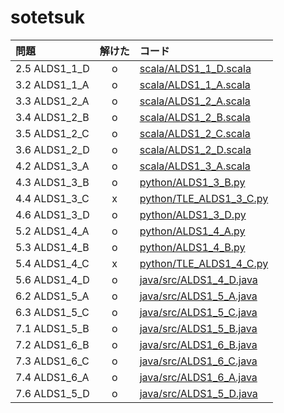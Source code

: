# sotetsuk

|問題|解けた|コード|
|:---|:---:|:---|
|2.5 ALDS1_1_D|o|[scala/ALDS1_1_D.scala](scala/ALDS1_1_D.scala)|
|3.2 ALDS1_1_A|o|[scala/ALDS1_1_A.scala](scala/ALDS1_1_A.scala)|
|3.3 ALDS1_2_A|o|[scala/ALDS1_2_A.scala](scala/ALDS1_2_A.scala)|
|3.4 ALDS1_2_B|o|[scala/ALDS1_2_B.scala](scala/ALDS1_2_B.scala)|
|3.5 ALDS1_2_C|o|[scala/ALDS1_2_C.scala](scala/ALDS1_2_C.scala)|
|3.6 ALDS1_2_D|o|[scala/ALDS1_2_D.scala](scala/ALDS1_2_D.scala)|
|4.2 ALDS1_3_A|o|[scala/ALDS1_3_A.scala](scala/ALDS1_3_A.scala)|
|4.3 ALDS1_3_B|o|[python/ALDS1_3_B.py](python/ALDS1_3_B.py)|
|4.4 ALDS1_3_C|x|[python/TLE_ALDS1_3_C.py](python/TLE_ALDS1_3_C.py)|
|4.6 ALDS1_3_D|o|[python/ALDS1_3_D.py](python/ALDS1_3_D.py)|
|5.2 ALDS1_4_A|o|[python/ALDS1_4_A.py](python/ALDS1_4_A.py)|
|5.3 ALDS1_4_B|o|[python/ALDS1_4_B.py](python/ALDS1_4_B.py)|
|5.4 ALDS1_4_C|x|[python/TLE_ALDS1_4_C.py](python/TLE_ALDS1_4_C.py)|
|5.6 ALDS1_4_D|o|[java/src/ALDS1_4_D.java](java/src/ALDS1_4_D.java)|
|6.2 ALDS1_5_A|o|[java/src/ALDS1_5_A.java](java/src/ALDS1_5_A.java)|
|6.3 ALDS1_5_C|o|[java/src/ALDS1_5_C.java](java/src/ALDS1_5_C.java)|
|7.1 ALDS1_5_B|o|[java/src/ALDS1_5_B.java](java/src/ALDS1_5_B.java)|
|7.2 ALDS1_6_B|o|[java/src/ALDS1_6_B.java](java/src/ALDS1_6_B.java)|
|7.3 ALDS1_6_C|o|[java/src/ALDS1_6_C.java](java/src/ALDS1_6_C.java)|
|7.4 ALDS1_6_A|o|[java/src/ALDS1_6_A.java](java/src/ALDS1_6_A.java)|
|7.6 ALDS1_5_D|o|[java/src/ALDS1_5_D.java](java/src/ALDS1_5_D.java)|
